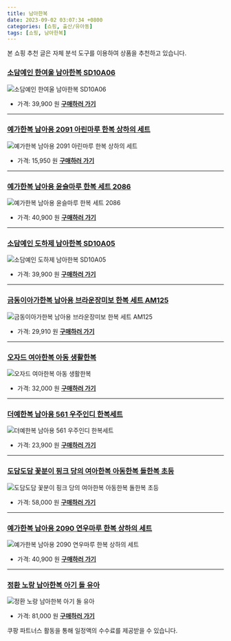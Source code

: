```yaml
---
title: 남아한복
date: 2023-09-02 03:07:34 +0800
categories: [쇼핑, 출산/유아동]
tags: [쇼핑, 남아한복]
---
```

본 쇼핑 추천 글은 자체 분석 도구를 이용하여 상품을 추천하고 있습니다.
### [소담예인 한여울 남아한복 SD10A06](https://link.coupang.com/re/AFFSDP?lptag=AF1030537&pageKey=4632635185&itemId=5753363098&vendorItemId=73196808757&traceid=V0-153-1995a2e9111c2174&clickBeacon=ZlU1zgEwvTmGL9xLAWWK7UKcAiRd%2BZe4B7U6SKB1gOaD7HZYc%2FQu4XF01V%2BbTlpF3k0H4rPWu0okZXcv921a%2BxUdtGo6aDxU4V8KcUJGztOt%2FklofGZ9BP9B1El54kuAuc5BAz%2F5Qx2SJ5v4q6TcFoUtIALKNxaedu7teTJWuuah0j33r81AY7hiMQ5R1Bvoe4yN5A%2BVaEEBdvFEq00O1f%2BUFuWmKRnFxU2eMkNzYsJ2wYj9J%2FOP1VvMzPBkR0l5qiEoEn0pqPG5NvIgBcQQlBcfnj84PFq3Z1tRd5qVZsj%2BJsF%2BSulLOcPY07uPXseo0i7LssWgxu3cVnuNA4dvy%2F0NAKpd8srL4WTYqYF3gk0kwBlfdoLSby7KInj5mwh3vOTgH0ePm%2BC9f3BwxTWk3GQ2vLShEsDSIE0Q5pv11ZQ%2BxdH8SsuuBZ2sbXBcoTe4M%2BCym1oac0WVppgWn3XZTmxM%2BJsPBiED0VbfF%2B7AshidOC3LNzX7ps4Yp6igd8IFtj%2FYtqYXNxT%2B1pQea6vo0TldW2n33Z%2BoCC7VKgF3Hnlci85RlydcFdkbYEvcVaAZix%2BGvol%2BTumMqzMKhW2j%2Fxik8XG7KtnpedTaJ0GXOnFk9UEWq61g5DKYSIVu0k3%2BLidtLI5R8bbliEkvpgvU0Zd%2FB%2Bc4n3TXtAUscEOO20iv08YmtZTZgmU7rFv00D1nRd2WpEOvj6QQaekKbElAy6DFHgXhEUBO5VWC1H5ZlhGSkt53VAGkE%2FYvn4FAKpRr25vI5DYLmRRPOMiT2cK86B6DSP%2FQR3TtvfQjjqNUousdcZw5OyoQN6vXsfWm%2B0y3HNh2YBxIQcYbsK71100hQK2ilFOAGrl%2F07sW1m0sfyMhlMLyWkmZtYwdeFmCFQ%2Fo&requestid=20230907030733971146066753&token=31850C%7CMIXED)
![소담예인 한여울 남아한복 SD10A06](https://ads-partners.coupang.com/image1/vTQdnNma4-dPHqIMvUn8tosXBVIy8C-GzjCkDePG5Y0CJnjq9blCXCumY5wqrbwP5Uqz86ow3vVEIyy5cYC1ZciMKISz7qzo7iTl8xWztLrL8a9yTDdFFyMRpZhIYoBaG7tzn4PqTcWWeREZcuxsSMlU_zXBAYRgTypI9shD2l483AL_a2ISG-ZI-lm-Q7c6-vM3NKnjV_e8S7wH9ZdPM3EHfPL36ob6dWjZuQ0gAPfRXbRNQerWnEvoyxfK00VahvnlBb1kvZtfbPvz_Ic4eneAJMEdXiuPLYWCwJI9rxXuYLT-NgE=)
- 가격: 39,900 원
[**구매하러 가기**](https://link.coupang.com/re/AFFSDP?lptag=AF1030537&pageKey=4632635185&itemId=5753363098&vendorItemId=73196808757&traceid=V0-153-1995a2e9111c2174&clickBeacon=ZlU1zgEwvTmGL9xLAWWK7UKcAiRd%2BZe4B7U6SKB1gOaD7HZYc%2FQu4XF01V%2BbTlpF3k0H4rPWu0okZXcv921a%2BxUdtGo6aDxU4V8KcUJGztOt%2FklofGZ9BP9B1El54kuAuc5BAz%2F5Qx2SJ5v4q6TcFoUtIALKNxaedu7teTJWuuah0j33r81AY7hiMQ5R1Bvoe4yN5A%2BVaEEBdvFEq00O1f%2BUFuWmKRnFxU2eMkNzYsJ2wYj9J%2FOP1VvMzPBkR0l5qiEoEn0pqPG5NvIgBcQQlBcfnj84PFq3Z1tRd5qVZsj%2BJsF%2BSulLOcPY07uPXseo0i7LssWgxu3cVnuNA4dvy%2F0NAKpd8srL4WTYqYF3gk0kwBlfdoLSby7KInj5mwh3vOTgH0ePm%2BC9f3BwxTWk3GQ2vLShEsDSIE0Q5pv11ZQ%2BxdH8SsuuBZ2sbXBcoTe4M%2BCym1oac0WVppgWn3XZTmxM%2BJsPBiED0VbfF%2B7AshidOC3LNzX7ps4Yp6igd8IFtj%2FYtqYXNxT%2B1pQea6vo0TldW2n33Z%2BoCC7VKgF3Hnlci85RlydcFdkbYEvcVaAZix%2BGvol%2BTumMqzMKhW2j%2Fxik8XG7KtnpedTaJ0GXOnFk9UEWq61g5DKYSIVu0k3%2BLidtLI5R8bbliEkvpgvU0Zd%2FB%2Bc4n3TXtAUscEOO20iv08YmtZTZgmU7rFv00D1nRd2WpEOvj6QQaekKbElAy6DFHgXhEUBO5VWC1H5ZlhGSkt53VAGkE%2FYvn4FAKpRr25vI5DYLmRRPOMiT2cK86B6DSP%2FQR3TtvfQjjqNUousdcZw5OyoQN6vXsfWm%2B0y3HNh2YBxIQcYbsK71100hQK2ilFOAGrl%2F07sW1m0sfyMhlMLyWkmZtYwdeFmCFQ%2Fo&requestid=20230907030733971146066753&token=31850C%7CMIXED)
---
### [예가한복 남아용 2091 아린마루 한복 상하의 세트](https://link.coupang.com/re/AFFSDP?lptag=AF1030537&pageKey=6226727524&itemId=12491705124&vendorItemId=79760384787&traceid=V0-153-05117d99ec34762d&requestid=20230907030733971146066753&token=31850C%7CMIXED)
![예가한복 남아용 2091 아린마루 한복 상하의 세트](https://ads-partners.coupang.com/image1/atE3ddqsRyo4CVO4agxPM_K4ek1WAysc_ixT9EaopdTFSQmiTXPy-bNXBS9LkwKmwBlsZKrx5dl_7fqFGbdfbTPFdsecaMYl6mAmJVyggaLbhv5DEB6IcHVe4Q-Ms9AjrVhybYAzuNV4coqX97HG-XDq6B28OuavpFE6r52ZfAkWXA8vwKADFXfrKrLZjSTjpzozCz_YO8Y0uZ8FguAEtVN9L6pPORDGWTGk2B6SoTtxf6lSOBGMb_B4l8HI1W9lBq2tkb6N9E3JbPQKj-0w)
- 가격: 15,950 원
[**구매하러 가기**](https://link.coupang.com/re/AFFSDP?lptag=AF1030537&pageKey=6226727524&itemId=12491705124&vendorItemId=79760384787&traceid=V0-153-05117d99ec34762d&requestid=20230907030733971146066753&token=31850C%7CMIXED)
---
### [예가한복 남아용 윤슬마루 한복 세트 2086](https://link.coupang.com/re/AFFSDP?lptag=AF1030537&pageKey=5872457300&itemId=10278345493&vendorItemId=77560715770&traceid=V0-153-37db00bd7ec21561&requestid=20230907030733971146066753&token=31850C%7CMIXED)
![예가한복 남아용 윤슬마루 한복 세트 2086](https://ads-partners.coupang.com/image1/SfwuwY1W386fP_QySRVbv6WNUSfYacNE1eV5rXgE18fQcxS-TTFQt-xcpSiX_75v13I0XFqleFW5Wyiuu41y8_Qeys7IomohuIOsQa_BWO8ibPRCNBT-XPKibPMgB5fGHYIXCdY_0n1HG46pUTD89zM1R_nv-_sQfJR_mIODkvl476GOdwHEXMG24IJ7rcKyHYq1uuYl-TQn69gInlPkN6x2daZImEPv9cJZ7oVSXkm4qcAxhzJ-6CTYFgisWNJeZGksdctxCLz7ZIRwYHbF)
- 가격: 40,900 원
[**구매하러 가기**](https://link.coupang.com/re/AFFSDP?lptag=AF1030537&pageKey=5872457300&itemId=10278345493&vendorItemId=77560715770&traceid=V0-153-37db00bd7ec21561&requestid=20230907030733971146066753&token=31850C%7CMIXED)
---
### [소담예인 도하제 남아한복 SD10A05](https://link.coupang.com/re/AFFSDP?lptag=AF1030537&pageKey=4626088023&itemId=5739167481&vendorItemId=73196704029&traceid=V0-153-09e1d16e9abbc376&clickBeacon=ZlU1zgEwvTmGL9xLAWWK7UKcAiRd%2BZe4B7U6SKB1gOaD7HZYc%2FQu4XF01V%2BbTlpF3k0H4rPWu0okZXcv921a%2B4HrysJ48LWv5BB0g2thVcSt%2FklofGZ9BP9B1El54kuABCWQNQP0H5gI%2FwlGNulEksiV2mKIPLYny7kdpdeh9gah0j33r81AY7hiMQ5R1Bvoe4yN5A%2BVaEEBdvFEq00O1f%2BUFuWmKRnFxU2eMkNzYsJ2wYj9J%2FOP1VvMzPBkR0l5URX7L46GxEEAIq00b9uJhs9RDUj%2Bgf2cvyqrXpp8wDJe%2FrsiRR8U73IjOt2AzO8VFo22rq%2BvoTTN%2FNDRPc4ShLR3RYUXjIZgTRWoTS6OTKBvFBF4XXDfS3u0yhFjsMSm2zLTRkAIyerU54iOAna7fqEwnbDCpE1wvyC1r7F2JKrWKqdkSmRLOTgJJ8qk0%2ByWKVYlhEQjFWuJN1nkLfSNsDz%2BlQpVp0E67slaTRhS61xFouaVbtBEY%2B7C%2Fn3oWCI0cjs8hzc%2F5DQPlAk%2F%2FAKwmQV%2Fwm4pe1BK%2FbHehqqvXJzrPWWXYABzAt%2BxzxKq2wYHFuEx%2BLuBHNs9DDOalZt8RcsvXHc72sDsnKQ4FoYwAzwXX4NP%2BT8J4Fs7U6oL%2BQhu1nSbn7aOdH%2FYAWeB7%2Fz89QppQbmO31%2BV99yaFOCN0SGaReu0%2BOpigwvLL2BxQm5G%2Bfo%2FCatBdMbu3kefnPAtUimkRohBEdDqdVZY0cwpC2k6x3L6x6nwdEcLnC4ulFLE3G6BKPuBLGnOQd1gEBCKr6DEgkvtFBf049p513kTqwIKnt3Dv84fKuvX9Y9%2BpxZuP1rgCKluxzpC6hwexW8SPBtUVHqLazOPbwiCBtw%2BaCxhEPzeu3MLJm2nYk5pF9LA&requestid=20230907030733971146066753&token=31850C%7CMIXED)
![소담예인 도하제 남아한복 SD10A05](https://ads-partners.coupang.com/image1/QkaUkyEcSAOQxx8WQi3KdS4l9SUMyG7n6_6GEDoU8ixuFcI7-KQ2Ux_32YlXgmdcc_WoJ94xZ9IWlH_YFkOIBrKO6c6nAwiyvZ0sRzt98rPtVmd_OpknSrTTLd8SH07uhTQvOy83I9shyJAy4QxTkgam3jWpl1rxIqvEYPhfo7JDiN2VyAGeQwyo-M7odYifZ9rUjtX5kxcjByQFYrWstZQ1iVQ6ptShXwUfanWdnh2qeRKKdIuOaDm20jj8ivRBp3Fhkm4PUwmyXJJuum-yVihdRiN1gkpU7X3RcQ1yIjuE57Wl)
- 가격: 39,900 원
[**구매하러 가기**](https://link.coupang.com/re/AFFSDP?lptag=AF1030537&pageKey=4626088023&itemId=5739167481&vendorItemId=73196704029&traceid=V0-153-09e1d16e9abbc376&clickBeacon=ZlU1zgEwvTmGL9xLAWWK7UKcAiRd%2BZe4B7U6SKB1gOaD7HZYc%2FQu4XF01V%2BbTlpF3k0H4rPWu0okZXcv921a%2B4HrysJ48LWv5BB0g2thVcSt%2FklofGZ9BP9B1El54kuABCWQNQP0H5gI%2FwlGNulEksiV2mKIPLYny7kdpdeh9gah0j33r81AY7hiMQ5R1Bvoe4yN5A%2BVaEEBdvFEq00O1f%2BUFuWmKRnFxU2eMkNzYsJ2wYj9J%2FOP1VvMzPBkR0l5URX7L46GxEEAIq00b9uJhs9RDUj%2Bgf2cvyqrXpp8wDJe%2FrsiRR8U73IjOt2AzO8VFo22rq%2BvoTTN%2FNDRPc4ShLR3RYUXjIZgTRWoTS6OTKBvFBF4XXDfS3u0yhFjsMSm2zLTRkAIyerU54iOAna7fqEwnbDCpE1wvyC1r7F2JKrWKqdkSmRLOTgJJ8qk0%2ByWKVYlhEQjFWuJN1nkLfSNsDz%2BlQpVp0E67slaTRhS61xFouaVbtBEY%2B7C%2Fn3oWCI0cjs8hzc%2F5DQPlAk%2F%2FAKwmQV%2Fwm4pe1BK%2FbHehqqvXJzrPWWXYABzAt%2BxzxKq2wYHFuEx%2BLuBHNs9DDOalZt8RcsvXHc72sDsnKQ4FoYwAzwXX4NP%2BT8J4Fs7U6oL%2BQhu1nSbn7aOdH%2FYAWeB7%2Fz89QppQbmO31%2BV99yaFOCN0SGaReu0%2BOpigwvLL2BxQm5G%2Bfo%2FCatBdMbu3kefnPAtUimkRohBEdDqdVZY0cwpC2k6x3L6x6nwdEcLnC4ulFLE3G6BKPuBLGnOQd1gEBCKr6DEgkvtFBf049p513kTqwIKnt3Dv84fKuvX9Y9%2BpxZuP1rgCKluxzpC6hwexW8SPBtUVHqLazOPbwiCBtw%2BaCxhEPzeu3MLJm2nYk5pF9LA&requestid=20230907030733971146066753&token=31850C%7CMIXED)
---
### [금동이아가한복 남아용 브라운장미보 한복 세트 AM125](https://link.coupang.com/re/AFFSDP?lptag=AF1030537&pageKey=7403141264&itemId=19165647173&vendorItemId=77798910296&traceid=V0-153-1d8b8b4bc4bb1093&requestid=20230907030733971146066753&token=31850C%7CMIXED)
![금동이아가한복 남아용 브라운장미보 한복 세트 AM125](https://ads-partners.coupang.com/image1/QlggBC0wxxdqQaj4Ql2VSQ7KLYanyNcICFGs0KxYTBPmHkygmDvdugfOhBE-By8glaylkvgpEryLTa5Qldg8isH4utejob-dUKByHnH3wWRquFryeZkukytcIeYJwGIUbMYL1GWDZkD5yhR9U-nNyh_0brO67BnzBVui1fWdeIg-PYgGZda40BiTKNK4mYJ0GuYuOEsjqEAeWeFVm8HDJZtHjlLLYnMg1Ek7M8h8KWkIOEM1YbW8lcWRRplz0yPeW9Uvb1Jk5C_0JUH6AEKvU7w=)
- 가격: 29,910 원
[**구매하러 가기**](https://link.coupang.com/re/AFFSDP?lptag=AF1030537&pageKey=7403141264&itemId=19165647173&vendorItemId=77798910296&traceid=V0-153-1d8b8b4bc4bb1093&requestid=20230907030733971146066753&token=31850C%7CMIXED)
---
### [오자드 여아한복 아동 생활한복](https://link.coupang.com/re/AFFSDP?lptag=AF1030537&pageKey=7532793734&itemId=19783053615&vendorItemId=86885863816&traceid=V0-153-7451313c5e678797&clickBeacon=ZlU1zgEwvTmGL9xLAWWK7UKcAiRd%2BZe4B7U6SKB1gOaD7HZYc%2FQu4XF01V%2BbTlpF3k0H4rPWu0okZXcv921a%2B57o9sQUgQHH5tckaC3ed1Ct%2FklofGZ9BP9B1El54kuA%2B9P6mtkZjAocJk8PiZyi9UaTg0lhapWaY8tnk3UxXU%2Bh0j33r81AY7hiMQ5R1Bvoe4yN5A%2BVaEEBdvFEq00O1f%2BUFuWmKRnFxU2eMkNzYsJ2wYj9J%2FOP1VvMzPBkR0l5Ys01W3qy9T%2F8qIOXdFc6uj62u8dyhfGfJJXK0lMvlDWOJzYqWA5DBhjLYi4dYmxp%2BPAZcWkdTFdGxHKLme1TXPKLx3cYXwBztsrIupRo8pDzYgP%2FuNGXALBU08ZD4tCoHDxD6R%2BjrtXk8kFf45zUKwllTqWcLBr9BxopiEMAkBJ9qRo7iuP76rKJ%2FdkE0iZ0rLJKxdOORt3HW6dGsR8zzkZbh6r0KGu1gigvSblw8ev6fnxWnwVXC3%2B7MlWso4I%2BKMWqmYCgEpv6xhA2VGOqY6k9DObm7SJZgHOpLCTMkhUSd7vJvtx75pVWRhzVX%2FeRKSwv4Mm7aYr41UC5xXYpPZJCDZ9mlqLDIA66Id%2BCbvDD2n%2Fnts34liPyi3oys1YMi1Djep7yGZjtFLtMW3AlxAqONGVoNg4Nn4VZhF0J5UCRCE9b4IbYYQ8DIC2u1hwXDy2Gr6sxGx2tW2BAJQmPVb6gdXnYOe083oI2QGq4F2iu6nYVCpQ6YwHKMV8FFTwWARESZhN%2BxfCMsA1C2MsmV%2FT6skzMJwo7pBGJzKGLgm4NSfWFaD8rfv%2BNbZsQaZstIgbugQkgrCBZFkInXFHLiaHUodRQKSfApsy1nfTpi%2Fk%3D&requestid=20230907030733971146066753&token=31850C%7CMIXED)
![오자드 여아한복 아동 생활한복](https://ads-partners.coupang.com/image1/RZsx-aN-F2EpquupRYDRfMKsdETlRP73Pc_hBclDd3dqDngxNnEzNVYlsdVw8xNgbIFr0f3kT94Xr8iqlr6kCOTocMOK_zwesOOfJ7QmCI_meMNoyajI2KIjVPLbj0PU2nzqFB4K2bv6KCN4IPDpX_cE0jlG5qwjlZ-slG5RWV9kWkq0ge-el0pya5z0ybB7Ug14os-xHIyYR1TW4aPGiy6CjAGKrSUC7g4jwSRsxviMTJtWVJnT8uwP5snIXo_G3r6yWtYedEbDfw6bl5KAy0cpYvE02XIwMqs8vsMPdRrgv0cpSg==)
- 가격: 32,000 원
[**구매하러 가기**](https://link.coupang.com/re/AFFSDP?lptag=AF1030537&pageKey=7532793734&itemId=19783053615&vendorItemId=86885863816&traceid=V0-153-7451313c5e678797&clickBeacon=ZlU1zgEwvTmGL9xLAWWK7UKcAiRd%2BZe4B7U6SKB1gOaD7HZYc%2FQu4XF01V%2BbTlpF3k0H4rPWu0okZXcv921a%2B57o9sQUgQHH5tckaC3ed1Ct%2FklofGZ9BP9B1El54kuA%2B9P6mtkZjAocJk8PiZyi9UaTg0lhapWaY8tnk3UxXU%2Bh0j33r81AY7hiMQ5R1Bvoe4yN5A%2BVaEEBdvFEq00O1f%2BUFuWmKRnFxU2eMkNzYsJ2wYj9J%2FOP1VvMzPBkR0l5Ys01W3qy9T%2F8qIOXdFc6uj62u8dyhfGfJJXK0lMvlDWOJzYqWA5DBhjLYi4dYmxp%2BPAZcWkdTFdGxHKLme1TXPKLx3cYXwBztsrIupRo8pDzYgP%2FuNGXALBU08ZD4tCoHDxD6R%2BjrtXk8kFf45zUKwllTqWcLBr9BxopiEMAkBJ9qRo7iuP76rKJ%2FdkE0iZ0rLJKxdOORt3HW6dGsR8zzkZbh6r0KGu1gigvSblw8ev6fnxWnwVXC3%2B7MlWso4I%2BKMWqmYCgEpv6xhA2VGOqY6k9DObm7SJZgHOpLCTMkhUSd7vJvtx75pVWRhzVX%2FeRKSwv4Mm7aYr41UC5xXYpPZJCDZ9mlqLDIA66Id%2BCbvDD2n%2Fnts34liPyi3oys1YMi1Djep7yGZjtFLtMW3AlxAqONGVoNg4Nn4VZhF0J5UCRCE9b4IbYYQ8DIC2u1hwXDy2Gr6sxGx2tW2BAJQmPVb6gdXnYOe083oI2QGq4F2iu6nYVCpQ6YwHKMV8FFTwWARESZhN%2BxfCMsA1C2MsmV%2FT6skzMJwo7pBGJzKGLgm4NSfWFaD8rfv%2BNbZsQaZstIgbugQkgrCBZFkInXFHLiaHUodRQKSfApsy1nfTpi%2Fk%3D&requestid=20230907030733971146066753&token=31850C%7CMIXED)
---
### [더예한복 남아용 561 우주인디 한복세트](https://link.coupang.com/re/AFFSDP?lptag=AF1030537&pageKey=6689423096&itemId=15454076549&vendorItemId=82673667108&traceid=V0-153-dc421daa47649e18&requestid=20230907030733971146066753&token=31850C%7CMIXED)
![더예한복 남아용 561 우주인디 한복세트](https://ads-partners.coupang.com/image1/XND8rTw-rXLt4XXVXCRLeq6SgP-SFIHj0ijzKexXR6kD-TsnG8-KvgBnjcu_lDr3HEOJRD1FJxBayIi_Eilvt48TqjH2C4O4LoHgd_SIxlgSaICeHQ90sMzZykc7KHLaxAh0cTWY0hhGHzIlN783_zTa_Vt6kq8bzP7rH7CjRD3Zl4Yim1eFHB1rydiC7hLTTxJ52ELZcL7hSJGuPW6XYoVc-MWJOLQNHvk_p_Nnu7ZTB4h3nXNdDZQf3TL55cF57yWAUP57UY0=)
- 가격: 23,900 원
[**구매하러 가기**](https://link.coupang.com/re/AFFSDP?lptag=AF1030537&pageKey=6689423096&itemId=15454076549&vendorItemId=82673667108&traceid=V0-153-dc421daa47649e18&requestid=20230907030733971146066753&token=31850C%7CMIXED)
---
### [도담도담 꽃분이 핑크 당의 여아한복 아동한복 돌한복 초등](https://link.coupang.com/re/AFFSDP?lptag=AF1030537&pageKey=1868085712&itemId=3175119914&vendorItemId=71162619922&traceid=V0-153-51289b6abcbab5f9&clickBeacon=ZlU1zgEwvTmGL9xLAWWK7UKcAiRd%2BZe4B7U6SKB1gOaD7HZYc%2FQu4XF01V%2BbTlpF3k0H4rPWu0okZXcv921a%2B%2BQu2FyR%2FN8D2o8%2BoG7aOiSt%2FklofGZ9BP9B1El54kuAx2YGT9uOr5TqKt0ThkGIukpHD2NKmKmeUMMf8oroCguh0j33r81AY7hiMQ5R1Bvoe4yN5A%2BVaEEBdvFEq00O1f%2BUFuWmKRnFxU2eMkNzYsJ2wYj9J%2FOP1VvMzPBkR0l58BOP0xg4mXq0tAr2BbNcfoxYQy9XKDg%2FXTh2FUwoEo606eQl1IiSeScZ7XjJJGhCvATJn02za7xDls6E1cl9LD75JdgvuRK%2F5gPZ8HuKL8laS3eLBkNjQH5Nq8g22NAesPnYYEiRhUG5%2B5Esu8TqtBrcrG1nHv5kCzSfxfkjEjXWyZDxrArjUvkTk1GwL3ypP%2BxbPWwg59N4cd8iNlmZJ%2Bz4luGaFXxVsUSEZSlCMr1ci85RlydcFdkbYEvcVaAZ5oT5coRtihK0%2BFhiUBpee887ekDdhWQp%2F2Zg243yDyoaY%2B%2BRG39%2FM9jUPwYIg9xZ%2FnfDdL2FslEibx8t2MWf8VG2uVVqs82GAjwhF4OgOCYKL%2BktvDe%2B8%2BulX8np%2FHyo%2FRjzPoTZDA3dHNSdpt819lI1DRGHJrR%2BjGTEdO6aozpq%2BrGKWqaNN20KlucKwR1skXNbj77c%2F%2BCqcOlO%2Bgvdez3RRKyDvuwXzWFxs67AEjN5LkPjXe9JDTyX7Y7Pe3wo3RAJR68klMkvsoEzI0yfDtjWpx%2FNhf%2FIE%2BvL%2FtSc4GYklfg8CKYZ%2Bsr065pe7fIy95rXuiJ8GMPqA58grsPC4GybkSew2orPK4ESMblGADsN9VYv8cwKYQuXvI%2FOhqb9&requestid=20230907030733971146066753&token=31850C%7CMIXED)
![도담도담 꽃분이 핑크 당의 여아한복 아동한복 돌한복 초등](https://ads-partners.coupang.com/image1/hYIv4mEgRRutXUlshczkYqyv9OLtM4Gm6y5EJtTWtMFBU8ExmEtNbh2Ty9B_5lUeNLXtx7ijPJSomBT83mXf-NB7rw2SZPYEVBasNP-U3csM2rEzEEgIMSlzsJSyUXOauf1ZmOAMKjz3gFOJ1UmFGWzL4tEm-PIyVBhTpYI6xqD4QEazNYnkURxm0GiR_jk9uney4iQkq8vN1OHCNYDmsKwrPuARG-B4_EwVRWUJUlXokpFEJnTtuYAhOD1XDgo6f2jDTJNB_D4kxvsYhS6BKOaMlHnBhGfxcuFDvdhxtBmge3n7Pao=)
- 가격: 58,000 원
[**구매하러 가기**](https://link.coupang.com/re/AFFSDP?lptag=AF1030537&pageKey=1868085712&itemId=3175119914&vendorItemId=71162619922&traceid=V0-153-51289b6abcbab5f9&clickBeacon=ZlU1zgEwvTmGL9xLAWWK7UKcAiRd%2BZe4B7U6SKB1gOaD7HZYc%2FQu4XF01V%2BbTlpF3k0H4rPWu0okZXcv921a%2B%2BQu2FyR%2FN8D2o8%2BoG7aOiSt%2FklofGZ9BP9B1El54kuAx2YGT9uOr5TqKt0ThkGIukpHD2NKmKmeUMMf8oroCguh0j33r81AY7hiMQ5R1Bvoe4yN5A%2BVaEEBdvFEq00O1f%2BUFuWmKRnFxU2eMkNzYsJ2wYj9J%2FOP1VvMzPBkR0l58BOP0xg4mXq0tAr2BbNcfoxYQy9XKDg%2FXTh2FUwoEo606eQl1IiSeScZ7XjJJGhCvATJn02za7xDls6E1cl9LD75JdgvuRK%2F5gPZ8HuKL8laS3eLBkNjQH5Nq8g22NAesPnYYEiRhUG5%2B5Esu8TqtBrcrG1nHv5kCzSfxfkjEjXWyZDxrArjUvkTk1GwL3ypP%2BxbPWwg59N4cd8iNlmZJ%2Bz4luGaFXxVsUSEZSlCMr1ci85RlydcFdkbYEvcVaAZ5oT5coRtihK0%2BFhiUBpee887ekDdhWQp%2F2Zg243yDyoaY%2B%2BRG39%2FM9jUPwYIg9xZ%2FnfDdL2FslEibx8t2MWf8VG2uVVqs82GAjwhF4OgOCYKL%2BktvDe%2B8%2BulX8np%2FHyo%2FRjzPoTZDA3dHNSdpt819lI1DRGHJrR%2BjGTEdO6aozpq%2BrGKWqaNN20KlucKwR1skXNbj77c%2F%2BCqcOlO%2Bgvdez3RRKyDvuwXzWFxs67AEjN5LkPjXe9JDTyX7Y7Pe3wo3RAJR68klMkvsoEzI0yfDtjWpx%2FNhf%2FIE%2BvL%2FtSc4GYklfg8CKYZ%2Bsr065pe7fIy95rXuiJ8GMPqA58grsPC4GybkSew2orPK4ESMblGADsN9VYv8cwKYQuXvI%2FOhqb9&requestid=20230907030733971146066753&token=31850C%7CMIXED)
---
### [예가한복 남아용 2090 연우마루 한복 상하의 세트](https://link.coupang.com/re/AFFSDP?lptag=AF1030537&pageKey=6226727378&itemId=12491704084&vendorItemId=79760383868&traceid=V0-153-cdf06c27a7a139e1&requestid=20230907030733971146066753&token=31850C%7CMIXED)
![예가한복 남아용 2090 연우마루 한복 상하의 세트](https://ads-partners.coupang.com/image1/L3b9WPQrz8OSeB0qLz5gTY-RsS_S5DJpdMtOLHdyNPnt7Ewyu3FSrsPJnoL8h-LyJ1_Ul9qvwzmDTy8YZa5SYIO7u6q5KxJeismRIO8N7JiXJDQv1PN1lLBYmbbmL1qJWpw5NtSYVq4_Y1cOOmRqQn9m_H9SeT7K1LTdi7C9l63cB5u58TPIHmo3BE8Km-y5sSaGh8W7E9ZPWpaGuk6VSoei2g6UzDRQw5Ld5Q6A8k9QW1b4w9O0Es6gI7Ow9JmdgnQ4qdTj-Jj0WXiVUfs=)
- 가격: 40,900 원
[**구매하러 가기**](https://link.coupang.com/re/AFFSDP?lptag=AF1030537&pageKey=6226727378&itemId=12491704084&vendorItemId=79760383868&traceid=V0-153-cdf06c27a7a139e1&requestid=20230907030733971146066753&token=31850C%7CMIXED)
---
### [정환 노랑 남아한복 아기 돌 유아](https://link.coupang.com/re/AFFSDP?lptag=AF1030537&pageKey=7543808851&itemId=19837549224&vendorItemId=86939157121&traceid=V0-153-44bfe54de911c6c2&clickBeacon=ZlU1zgEwvTmGL9xLAWWK7UKcAiRd%2BZe4B7U6SKB1gOaD7HZYc%2FQu4XF01V%2BbTlpF3k0H4rPWu0okZXcv921a%2B0Jk06sf4RLzfqshW%2F9BzEmt%2FklofGZ9BP9B1El54kuArIcvH%2F0tgsVEPPdXt5T%2FTq7rIPqe1qkXcHlnmM95vTuh0j33r81AY7hiMQ5R1Bvoe4yN5A%2BVaEEBdvFEq00O1f%2BUFuWmKRnFxU2eMkNzYsJ2wYj9J%2FOP1VvMzPBkR0l58BOP0xg4mXq0tAr2BbNcfiPFQHfuEfZvrAMGJsTcZXY%2F2S3Au6y4wQzr00g3xC0%2FnY5z%2BOu23QkNRg6MHG0A1IGw6sQg8AprHcRaAkEckmY%2BQZMYteuulprCSIccNBfvF%2BJkrBZaoXaMTJiMh7CtXl26dovxCCTm44tfGZ0PWcMk0hcadzZQcBcIP3MdgM8piH0yQjPal7IkP2LGTDTnjTh2bSkcNNNS3nJa8vhWi1P6fnxWnwVXC3%2B7MlWso4I%2BKMWqmYCgEpv6xhA2VGOqY6k9DObm7SJZgHOpLCTMkhUSd7vJvtx75pVWRhzVX%2FeRKSwv4Mm7aYr41UC5xXYpPZJCDZ9mlqLDIA66Id%2BCbvDD2n%2Fnts34liPyi3oys1YMi1Djep7yGZjtFLtMW3AlxAqONGVoNg4Nn4VZhF0J5UCRCE9b4IbYYQ8DIC2u1hwXDy2Gr6sxGx2tW2BAJQmPVb6gdXnYOe083oI2QGq4F2iu6nYVCpQ6YwHKMV8FFTwWARESZhN%2BxfCMsA1C2MsmV%2FT6skzMJwo7pBGJzKGLgm4NSfWFaD8rfv%2BNbZsQaZstIgbugQkgrCBZFkInXFHLiaHUodRQKSfApsy1nfTpi%2Fk%3D&requestid=20230907030733971146066753&token=31850C%7CMIXED)
![정환 노랑 남아한복 아기 돌 유아](https://ads-partners.coupang.com/image1/NGwnxbAJEfibQ-oHNJ47KkiX_FsPzsBVjT0zvhEHsxw23pDu_EKqjSQzqZu1giKFUDEf5bwSKGFppHS8mLbaDhy-FP4XklHZ_AE-80fu41bxLjz-ef_dckxlxgKtH4l1qz4GrUD239xq-PTQRbLCP_en9fVLaCeyI2UDfKCZ0W65yuLkSRMjoGAEpMD9TpxE77rW8uLpnIymAqqlr6EBnN8aocwQFrEn__icrzuTViyk6YPkcObYiwMShoFp-2ePx7fKRpZbTpkhuSzQSqbMCdA65yePtyZIfuEzQ6nr_bZIFXJv8w==)
- 가격: 81,000 원
[**구매하러 가기**](https://link.coupang.com/re/AFFSDP?lptag=AF1030537&pageKey=7543808851&itemId=19837549224&vendorItemId=86939157121&traceid=V0-153-44bfe54de911c6c2&clickBeacon=ZlU1zgEwvTmGL9xLAWWK7UKcAiRd%2BZe4B7U6SKB1gOaD7HZYc%2FQu4XF01V%2BbTlpF3k0H4rPWu0okZXcv921a%2B0Jk06sf4RLzfqshW%2F9BzEmt%2FklofGZ9BP9B1El54kuArIcvH%2F0tgsVEPPdXt5T%2FTq7rIPqe1qkXcHlnmM95vTuh0j33r81AY7hiMQ5R1Bvoe4yN5A%2BVaEEBdvFEq00O1f%2BUFuWmKRnFxU2eMkNzYsJ2wYj9J%2FOP1VvMzPBkR0l58BOP0xg4mXq0tAr2BbNcfiPFQHfuEfZvrAMGJsTcZXY%2F2S3Au6y4wQzr00g3xC0%2FnY5z%2BOu23QkNRg6MHG0A1IGw6sQg8AprHcRaAkEckmY%2BQZMYteuulprCSIccNBfvF%2BJkrBZaoXaMTJiMh7CtXl26dovxCCTm44tfGZ0PWcMk0hcadzZQcBcIP3MdgM8piH0yQjPal7IkP2LGTDTnjTh2bSkcNNNS3nJa8vhWi1P6fnxWnwVXC3%2B7MlWso4I%2BKMWqmYCgEpv6xhA2VGOqY6k9DObm7SJZgHOpLCTMkhUSd7vJvtx75pVWRhzVX%2FeRKSwv4Mm7aYr41UC5xXYpPZJCDZ9mlqLDIA66Id%2BCbvDD2n%2Fnts34liPyi3oys1YMi1Djep7yGZjtFLtMW3AlxAqONGVoNg4Nn4VZhF0J5UCRCE9b4IbYYQ8DIC2u1hwXDy2Gr6sxGx2tW2BAJQmPVb6gdXnYOe083oI2QGq4F2iu6nYVCpQ6YwHKMV8FFTwWARESZhN%2BxfCMsA1C2MsmV%2FT6skzMJwo7pBGJzKGLgm4NSfWFaD8rfv%2BNbZsQaZstIgbugQkgrCBZFkInXFHLiaHUodRQKSfApsy1nfTpi%2Fk%3D&requestid=20230907030733971146066753&token=31850C%7CMIXED)


쿠팡 파트너스 활동을 통해 일정액의 수수료를 제공받을 수 있습니다.
